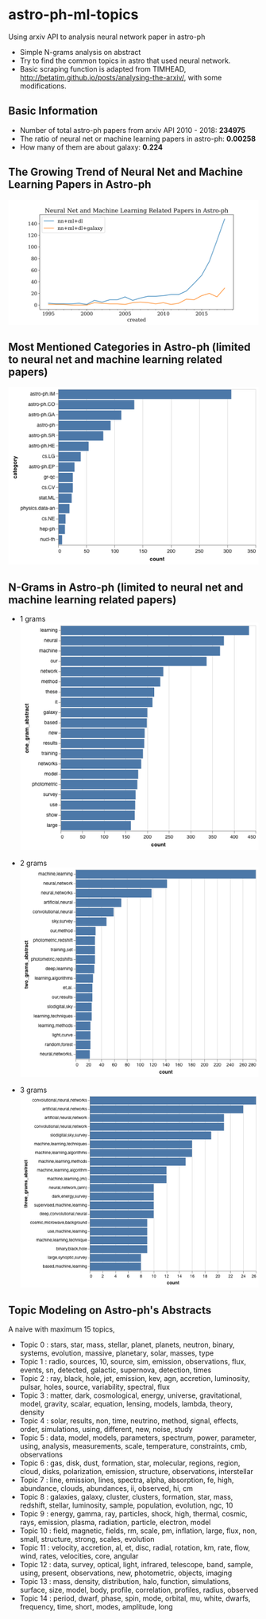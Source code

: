 # astro-ph-ml-topics

Using arxiv API to analysis neural network paper in astro-ph 

- Simple N-grams analysis on abstract
- Try to find the common topics in astro that used neural network.
- Basic scraping function is adapted from TIMHEAD, http://betatim.github.io/posts/analysing-the-arxiv/, with some modifications.

## Basic Information

- Number of total astro-ph papers from arxiv API 2010 - 2018: **234975**
- The ratio of neural net or machine learning papers in astro-ph: **0.00258**
- How many of them are about galaxy: **0.224**

## The Growing Trend of Neural Net and Machine Learning Papers in Astro-ph

![](images/time_line.png)

## Most Mentioned Categories in Astro-ph (limited to neural net and machine learning related papers)

![](images/category.png)

## N-Grams in Astro-ph (limited to neural net and machine learning related papers)

- 1 grams
![](images/1grams.png)

- 2 grams
![](images/2grams.png)

- 3 grams
![](images/3grams.png)

## Topic Modeling on Astro-ph's Abstracts 

A naive with maximum 15 topics, 


- Topic 0 : stars, star, mass, stellar, planet, planets, neutron, binary, systems, evolution, massive, planetary, solar, masses, type
- Topic 1 : radio, sources, 10, source, sim, emission, observations, flux, events, sn, detected, galactic, supernova, detection, times
- Topic 2 : ray, black, hole, jet, emission, kev, agn, accretion, luminosity, pulsar, holes, source, variability, spectral, flux
- Topic 3 : matter, dark, cosmological, energy, universe, gravitational, model, gravity, scalar, equation, lensing, models, lambda, theory, density
- Topic 4 : solar, results, non, time, neutrino, method, signal, effects, order, simulations, using, different, new, noise, study
- Topic 5 : data, model, models, parameters, spectrum, power, parameter, using, analysis, measurements, scale, temperature, constraints, cmb, observations
- Topic 6 : gas, disk, dust, formation, star, molecular, regions, region, cloud, disks, polarization, emission, structure, observations, interstellar
- Topic 7 : line, emission, lines, spectra, alpha, absorption, fe, high, abundance, clouds, abundances, ii, observed, hi, cm
- Topic 8 : galaxies, galaxy, cluster, clusters, formation, star, mass, redshift, stellar, luminosity, sample, population, evolution, ngc, 10
- Topic 9 : energy, gamma, ray, particles, shock, high, thermal, cosmic, rays, emission, plasma, radiation, particle, electron, model
- Topic 10 : field, magnetic, fields, rm, scale, pm, inflation, large, flux, non, small, structure, strong, scales, evolution
- Topic 11 : velocity, accretion, al, et, disc, radial, rotation, km, rate, flow, wind, rates, velocities, core, angular
- Topic 12 : data, survey, optical, light, infrared, telescope, band, sample, using, present, observations, new, photometric, objects, imaging
- Topic 13 : mass, density, distribution, halo, function, simulations, surface, size, model, body, profile, correlation, profiles, radius, observed
- Topic 14 : period, dwarf, phase, spin, mode, orbital, mu, white, dwarfs, frequency, time, short, modes, amplitude, long
